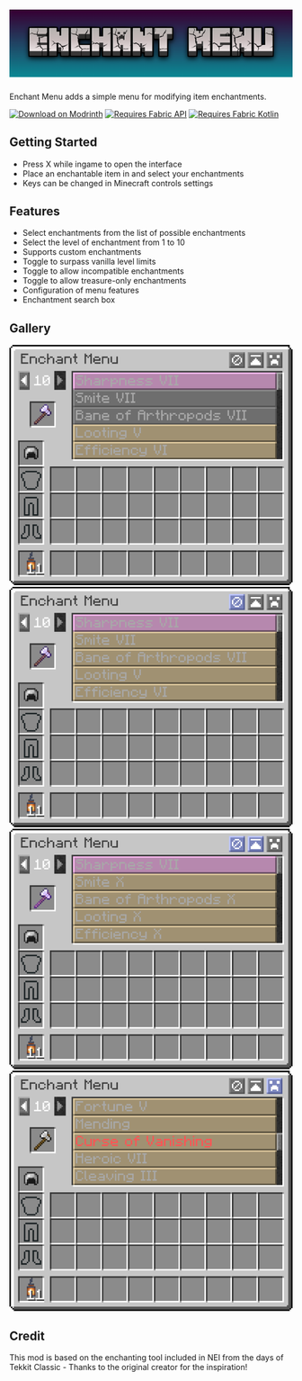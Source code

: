 # ![Enchant Menu](./assets/icons/long-rect.png)

Enchant Menu adds a simple menu for modifying item enchantments.

[<img alt="Download on Modrinth" height="72" src="https://github.com/modrinth/art/raw/main/Branding/Badge/badge-dark.svg"/>](https://modrinth.com/mod/enchant-menu)
[<img alt="Requires Fabric API" height="72" src="https://i.imgur.com/bTus4wH.png"/>](https://modrinth.com/mod/fabric-api)
[<img alt="Requires Fabric Kotlin" height="72" src="https://i.imgur.com/c1DH9VL.png"/>](https://modrinth.com/mod/fabric-language-kotlin)


## Getting Started
- Press X while ingame to open the interface
- Place an enchantable item in and select your enchantments
- Keys can be changed in Minecraft controls settings

## Features
- Select enchantments from the list of possible enchantments
- Select the level of enchantment from 1 to 10
- Supports custom enchantments
- Toggle to surpass vanilla level limits
- Toggle to allow incompatible enchantments
- Toggle to allow treasure-only enchantments
- Configuration of menu features
- Enchantment search box

## Gallery

![Item with enchantments](./assets/screenshots/enchanted-locked.png)
![Incompatible enchantments unlocked](./assets/screenshots/incompatible-unlocked.png)
![Level limit unlocked](./assets/screenshots/level-unlocked.png)
![Treasure enchantments unlocked](./assets/screenshots/treasure-unlocked.png)

## Credit

This mod is based on the enchanting tool included in NEI from the days of Tekkit Classic - Thanks to the original
creator for the inspiration!
